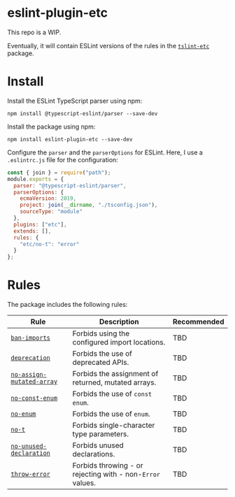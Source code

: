 # eslint-plugin-etc

This repo is a WIP.

Eventually, it will contain ESLint versions of the rules in the [`tslint-etc`](https://github.com/cartant/tslint-etc) package.

# Install

Install the ESLint TypeScript parser using npm:

```
npm install @typescript-eslint/parser --save-dev
```

Install the package using npm:

```
npm install eslint-plugin-etc --save-dev
```

Configure the `parser` and the `parserOptions` for ESLint. Here, I use a `.eslintrc.js` file for the configuration:

```js
const { join } = require("path");
module.exports = {
  parser: "@typescript-eslint/parser",
  parserOptions: {
    ecmaVersion: 2019,
    project: join(__dirname, "./tsconfig.json"),
    sourceType: "module"
  },
  plugins: ["etc"],
  extends: [],
  rules: {
    "etc/no-t": "error"
  }
};
```

# Rules

The package includes the following rules:

| Rule | Description | Recommended |
| --- | --- | --- |
[`ban-imports`](https://github.com/cartant/eslint-plugin-etc/blob/master/source/rules/ban-imports.ts) | Forbids using the configured import locations. | TBD |
[`deprecation`](https://github.com/cartant/eslint-plugin-etc/blob/master/source/rules/deprecation.ts) | Forbids the use of deprecated APIs. | TBD |
[`no-assign-mutated-array`](https://github.com/cartant/eslint-plugin-etc/blob/master/source/rules/no-assign-mutated-array.ts) | Forbids the assignment of returned, mutated arrays. | TBD |
[`no-const-enum`](https://github.com/cartant/eslint-plugin-etc/blob/master/source/rules/no-const-enum.ts) | Forbids the use of `const enum`. | TBD |
[`no-enum`](https://github.com/cartant/eslint-plugin-etc/blob/master/source/rules/no-enum.ts) | Forbids the use of `enum`. | TBD |
[`no-t`](https://github.com/cartant/eslint-plugin-etc/blob/master/source/rules/no-t.ts) | Forbids single-character type parameters. | TBD |
[`no-unused-declaration`](https://github.com/cartant/eslint-plugin-etc/blob/master/source/rules/no-unused-declaration.ts) | Forbids unused declarations. | TBD |
[`throw-error`](https://github.com/cartant/eslint-plugin-etc/blob/master/source/rules/throw-error.ts) | Forbids throwing - or rejecting with - non-`Error` values. | TBD |